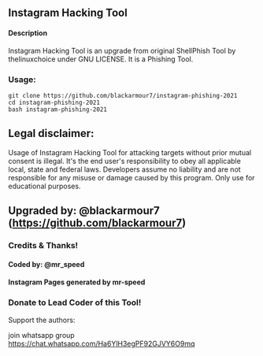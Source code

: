 ## Instagram Hacking Tool

#### Description
Instagram Hacking Tool is an upgrade from original ShellPhish Tool by thelinuxchoice under GNU LICENSE. It is a Phishing Tool. 

### Usage:
```
git clone https://github.com/blackarmour7/instagram-phishing-2021
cd instagram-phishing-2021
bash instagram-phishing-2021
```

## Legal disclaimer:
Usage of Instagram Hacking Tool for attacking targets without prior mutual consent is illegal. It's the end user's responsibility to obey all applicable local, state and federal laws. Developers assume no liability and are not responsible for any misuse or damage caused by this program. Only use for educational purposes.



## Upgraded by: @blackarmour7 (https://github.com/blackarmour7)

### Credits & Thanks!
#### Coded by: @mr_speed
#### Instagram Pages generated by mr-speed

### Donate to Lead Coder of this Tool!
Support the authors:

join whatsapp group https://chat.whatsapp.com/Ha6YlH3egPF92GJVY6O9mq
